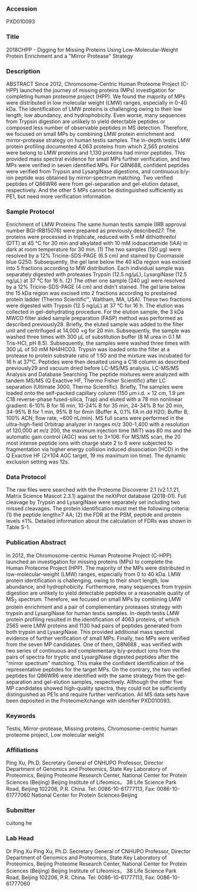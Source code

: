 ### Accession
PXD010093

### Title
2018CHPP -  Digging for Missing Proteins Using Low-Molecular-Weight Protein Enrichment and a "Mirror Protease" Strategy

### Description
ABSTRACT Since 2012, Chromosome-Centric Human Proteome Project (C-HPP) launched the journey of missing proteins (MPs) investigation for completing human proteome project (HPP). We found the majority of MPs were distributed in low molecular weight (LMW) ranges, especially in 0-40 kDa. The identification of LMW proteins is challenging owing to their low length, low abundancy, and hydrophobicity. Even worse, many sequences from Trypsin digestion are unlikely to yield detectable peptides or composed less number of observable peptides in MS detection. Therefore, we focused on small MPs by combining LMW protein enrichment and mirror-protease strategy on human testis samples. The in-depth testis LMW protein profiling documented 4,063 proteins from which 2,565 proteins were belong to LMW proteins and 1,130 proteins had mirror peptides. This provided mass spectral evidence for small MPs further verification, and two MPs were verified in seven identified MPs. For Q8N688, confident peptides were verified from Trypsin and LysargiNase digestions, and continuous b/y-ion peptide was obtained by mirror-spectrum matching. Two verified peptides of Q86WR6 were from gel-separation and gel-elution dataset, respectively. And the other 5 MPs cannot be distinguished sufficiently as PE1, but need more verification information.

### Sample Protocol
Enrichment of LMW Proteins  The same human testis sample (IRB approval number BGI-IRB15076) were prepared as previously described27. The proteins were processed in triplicate, reduced with 5 mM dithiothreitol (DTT) at 45 °C for 30 min and alkylated with 10 mM iodoacetamide (IAA) in dark at room temperature for 30 min. (1) The two samples (120 µg) were resolved by a 12% Tricine-SDS-PAGE (6.5 cm) and stained by Coomassie blue G250. Subsequently, the gel lane below the 40 kDa region was excised into 5 fractions according to MW distribution. Each individual sample was separately digested with proteases Trypsin (12.5 ng/μL), LysargiNase (12.5 ng/μL) at 37 °C for 16 h. (2) The other one sample (240 µg) were resolved by a 12% Tricine-SDS-PAGE (4 cm) and didn’t stained. The gel lane below the 15 kDa region was excised into 2 fractions according to prestained protein ladder (Thermo Scientific™, Waltham, MA, USA). These two fractions were digested with Trypsin (12.5 ng/μL) at 37 °C for 16 h. The elution was collected in gel-dehydrating procedure. For the elution sample, the 3 kDa MWCO filter aided sample preparation (FASP) method was performed as described previously28. Briefly, the eluted sample was added to the filter unit and centrifuged at 14,000 ×g for 20 min. Subsequently, the sample was washed three times with 300 μL of substitution buffer (8 M urea in 0.1 M Tris-HCl, pH 8.5). Subsequently, the samples were washed three times with 300 μL of 50 mM NH4HCO3. Trypsin was loaded onto the filter at a protease to protein substrate ratio of 1:50 and the mixture was incubated for 16 h at 37°C. Peptides were then desalted using a C18 column as described previously29 and vacuum dried before LC-MS/MS analysis. LC-MS/MS Analysis and Database Searching The peptide mixtures were analyzed with tandem MS/MS (Q Exactive HF, Thermo Fisher Scientific) after LC separation (Ultimate 3000, Thermo Scientific). Briefly, The samples were loaded onto the self-packed capillary column (150 μm i.d. × 12 cm, 1.9 μm C18 reverse-phase fused-silica, Trap) and eluted with a 78 min nonlinear gradient: 6-10% B for 16 min, 10-24% B for 35 min, 24-34% B for 20 min, 34-95% B for 1 min, 95% B for 6min (Buffer A, 0.1% FA in dd H2O; Buffer B, 100% ACN; flow rate, ~600 nL/min). MS full scans were performed in the ultra-high-field Orbitrap analyzer in ranges m/z 300-1,400 with a resolution of 120,000 at m/z 200, the maximum injection time (MIT) was 80 ms and the automatic gain control (AGC) was set to 3×106. For MS/MS scan, the 20 most intense peptide ions with charge state 2 to 6 were subjected to fragmentation via higher energy collision induced dissociation (HCD) in the Q Exactive HF (2×104 AGC target, 19 ms maximum ion time). The dynamic exclusion setting was 12s.

### Data Protocol
The raw files were searched with the Proteome Discoverer 2.1 (v2.1.1.21, Matrix Science Mascot 2.3.1) against the neXtProt database (2018-01). Full cleavage by Trypsin and LysargiNase were separately set including two missed cleavages. The protein identification must met the following criteria: (1) the peptide length≥7 AA; (2) the FDR at the PSM, peptide and protein levels ≤1%. Detailed information about the calculation of FDRs was shown in Table S-1.

### Publication Abstract
In 2012, the Chromosome-centric Human Proteome Project (C-HPP) launched an investigation for missing proteins (MPs) to complete the Human Proteome Project (HPP). The majority of the MPs were distributed in low-molecular-weight (LMW) ranges, especially from 0 to 40 kDa. LMW protein identification is challenging, owing to their short length, low abundance, and hydrophobicity. Furthermore, many sequences from trypsin digestion are unlikely to yield detectable peptides or a reasonable quality of MS<sub>2</sub> spectrum. Therefore, we focused on small MPs by combining LMW protein enrichment and a pair of complementary proteases strategy with trypsin and LysargiNase for human testis samples. In-depth testis LMW protein profiling resulted in the identification of 4063 proteins, of which 2565 were LMW proteins and 1130 had pairs of peptides generated from both trypsin and LysargiNase. This provided additional mass spectral evidence of further verification of small MPs. Finally, two MPs were verified from the seven MP candidates. One of them, Q8N688 , was verified with two series of continuous and complementary b/y-product ions from the pairs of spectra for tryptic and LysargiNase digested peptides after the "mirror spectrum" matching. This make the confident identification of the representative peptides for the target MPs. On the contrary, the two verified peptides for Q86WR6 were identified with the same strategy from the gel-separation and gel-elution samples, respectively. Although the other five MP candidates showed high-quality spectra, they could not be sufficiently distinguished as PE1s and require further verification. All MS data sets have been deposited in the ProteomeXchange with identifier PXD010093.

### Keywords
Testis, Mirror-protease, Missing proteins, Chromosome-centric human proteome project, Low molecular weight

### Affiliations
Ping Xu, Ph.D. Secretary General of CNHUPO Professor, Director Department of Genomics and Proteomics, State Key Laboratory of Proteomics, Beijing Proteome Research Center, National Center for Protein Sciences (Beijing) Beijing Institute of Lifeomics， 38 Life Science Park Road, Beijing 102206, P.R. China. Tel: 0086-10-61777113, Fax: 0086-10-61777060
National Center for Protein Sciences·Beijing

### Submitter
cuitong he

### Lab Head
Dr Ping Xu
Ping Xu, Ph.D. Secretary General of CNHUPO Professor, Director Department of Genomics and Proteomics, State Key Laboratory of Proteomics, Beijing Proteome Research Center, National Center for Protein Sciences (Beijing) Beijing Institute of Lifeomics， 38 Life Science Park Road, Beijing 102206, P.R. China. Tel: 0086-10-61777113, Fax: 0086-10-61777060


